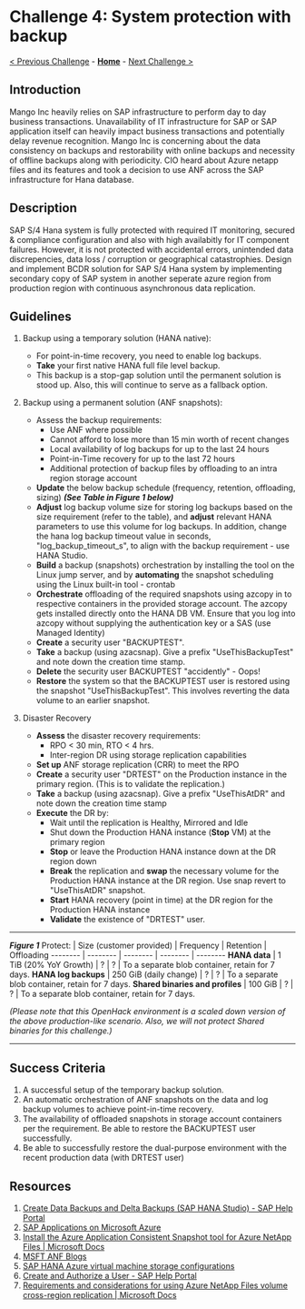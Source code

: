 # Challenge 4: System protection with backup

[< Previous Challenge](./03-SAP-Security.md) - **[Home](../README.md)** - [Next Challenge >](./05-PowerApps.md)

## Introduction

Mango Inc heavily relies on SAP infrastructure to perform day to day business transactions. Unavailability of IT infrastructure for SAP or SAP application itself can heavily impact business transactions and potentially delay revenue recognition. Mango Inc is concerning about the data consistency on backups and restorability with online backups and necessity of offline backups along with periodicity. CIO heard about Azure netapp files and its features and took a decision to use ANF across the SAP infrastructure for Hana database.  

## Description

SAP S/4 Hana system is fully protected with required IT monitoring, secured & compliance configuration and also with high availabitly for IT component failures. However, it is not protected with accidental errors, unintended data discrepencies, data loss / corruption or geographical catastrophies. Design and implement BCDR solution for SAP S/4 Hana system by implementing secondary copy of SAP system in another seperate azure region from production region with continuous asynchronous data replication.

## Guidelines

1. Backup using a temporary solution (HANA native):
	- For point-in-time recovery, you need to enable log backups.
	- **Take** your first native HANA full file level backup.
	- This backup is a stop-gap solution until the permanent solution is stood up. Also, this will continue to serve as a fallback option.
2. Backup using a permanent solution (ANF snapshots):
	- Assess the backup requirements:
		- Use ANF where possible
		- Cannot afford to lose more than 15 min worth of recent changes
		- Local availability of log backups for up to the last 24 hours
		- Point-in-Time recovery for up to the last 72 hours
		- Additional protection of backup files by offloading to an intra region storage account
	- **Update** the below backup schedule (frequency, retention, offloading, sizing)  ***(See Table in Figure 1 below)***
	- **Adjust** log backup volume size for storing log backups based on the size requirement (refer to the table), and **adjust** relevant HANA parameters to use this volume for log backups. In addition, change the hana log backup timeout value in seconds, "log_backup_timeout_s", to align with the backup requirement - use HANA Studio.
	- **Build** a backup (snapshots) orchestration by installing the tool on the Linux jump server, and by **automating** the snapshot scheduling using the Linux built-in tool - crontab
	- **Orchestrate** offloading of the required snapshots using azcopy in to respective containers in the provided storage account. The azcopy gets installed directly onto the HANA DB VM. Ensure that you log into azcopy without supplying the authentication key or a SAS (use Managed Identity)
	- **Create** a security user "BACKUPTEST".
	- **Take** a backup (using azacsnap). Give a prefix "UseThisBackupTest" and note down the creation time stamp.
	- **Delete** the security user BACKUPTEST "accidently" - Oops!
	- **Restore** the system so that the BACKUPTEST user is restored using the snapshot "UseThisBackupTest". This involves reverting the data volume to an earlier snapshot.

3. Disaster Recovery
	- **Assess** the disaster recovery requirements:
		- RPO < 30 min, RTO < 4 hrs.	
		- Inter-region DR using storage replication capabilities
	- **Set up** ANF storage replication (CRR) to meet the RPO
	- **Create** a security user "DRTEST" on the Production instance in the primary region. (This is to validate the replication.)
	- **Take** a backup (using azacsnap). Give a prefix "UseThisAtDR" and note down the creation time stamp
	- **Execute** the DR by:
		- Wait until the replication is Healthy, Mirrored and Idle
		- Shut down the Production HANA instance (**Stop** VM) at the primary region
		- **Stop** or leave the Production HANA instance down at the DR region down
		- **Break** the replication and **swap** the necessary volume for the Production HANA instance at the DR region. Use snap revert to "UseThisAtDR" snapshot.
		- **Start** HANA recovery (point in time) at the DR region for the Production HANA instance
		- **Validate** the existence of "DRTEST" user.

---

***Figure 1***
Protect: | Size \(customer provided\) | Frequency | Retention | Offloading
-------- | -------- | -------- | -------- | --------
**HANA data** | 1 TiB (20% YoY Growth) | ? | ? | To a separate blob container, retain for 7 days. 
**HANA log backups** | 250 GiB (daily change) | ? | ? | To a separate blob container, retain for 7 days.
**Shared binaries and profiles** | 100 GiB | ? | ? | To a separate blob container, retain for 7 days.

*(Please note that this OpenHack environment is a scaled down version of the above production-like scenario. Also, we will not protect Shared binaries for this challenge.)*


---

## Success Criteria

1. A successful setup of the temporary backup solution.
2. An automatic orchestration of ANF snapshots on the data and log backup volumes to achieve point-in-time recovery.
3. The availability of offloaded snapshots in storage account containers per the requirement. Be able to restore the BACKUPTEST user successfully.
4. Be able to successfully restore the dual-purpose environment with the recent production data (with DRTEST user)


## Resources

1. [Create Data Backups and Delta Backups (SAP HANA Studio) - SAP Help Portal](https://help.sap.com/viewer/6b94445c94ae495c83a19646e7c3fd56/2.0.04/en-US/c51a3983bb571014afa0c67026e44ca0.html)
2. [SAP Applications on Microsoft Azure](https://www.netapp.com/pdf.html?item=/media/17152-tr4746pdf.pdf)
3. [Install the Azure Application Consistent Snapshot tool for Azure NetApp Files | Microsoft Docs](https://docs.microsoft.com/en-us/azure/azure-netapp-files/azacsnap-installation)
4. [MSFT ANF Blogs](https://techcommunity.microsoft.com/t5/forums/searchpage/tab/message?filter=authorId&q=%22maximize%22%20%26%20%22ANF%20investment%22&noSynonym=false&author_id=283165&collapse_discussion=true)
5. [SAP HANA Azure virtual machine storage configurations](https://docs.microsoft.com/en-us/azure/virtual-machines/workloads/sap/hana-vm-operations-storage)
6. [Create and Authorize a User - SAP Help Portal](https://help.sap.com/viewer/6b94445c94ae495c83a19646e7c3fd56/2.0.00/en-US/c0555f0bbb5710148faabb0a6e35c457.html)
7. [Requirements and considerations for using Azure NetApp Files volume cross-region replication | Microsoft Docs](https://docs.microsoft.com/en-us/azure/azure-netapp-files/cross-region-replication-requirements-considerations)

